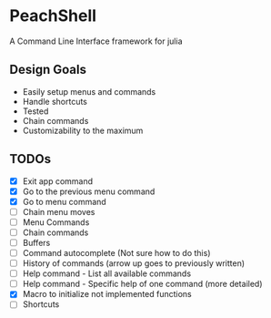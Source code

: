 # PeachShell

A Command Line Interface framework for julia

## Design Goals

- Easily setup menus and commands
- Handle shortcuts
- Tested
- Chain commands
- Customizability to the maximum

## TODOs

- [x] Exit app command
- [x] Go to the previous menu command
- [x] Go to menu command
- [ ] Chain menu moves
- [ ] Menu Commands
- [ ] Chain commands
- [ ] Buffers
- [ ] Command autocomplete (Not sure how to do this)
- [ ] History of commands (arrow up goes to previously written)
- [ ] Help command - List all available commands
- [ ] Help command - Specific help of one command (more detailed)
- [x] Macro to initialize not implemented functions
- [ ] Shortcuts
